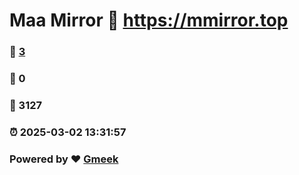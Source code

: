 # Maa Mirror :link: https://mmirror.top 
### :page_facing_up: [3](https://mmirror.top/tag.html) 
### :speech_balloon: 0 
### :hibiscus: 3127 
### :alarm_clock: 2025-03-02 13:31:57 
### Powered by :heart: [Gmeek](https://github.com/Meekdai/Gmeek)
